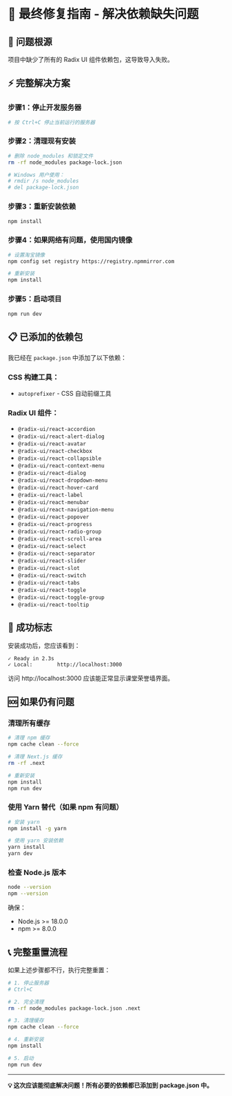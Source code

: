 # 🔧 最终修复指南 - 解决依赖缺失问题

## 🚨 问题根源
项目中缺少了所有的 Radix UI 组件依赖包，这导致导入失败。

## ⚡ 完整解决方案

### 步骤1：停止开发服务器
```bash
# 按 Ctrl+C 停止当前运行的服务器
```

### 步骤2：清理现有安装
```bash
# 删除 node_modules 和锁定文件
rm -rf node_modules package-lock.json

# Windows 用户使用：
# rmdir /s node_modules
# del package-lock.json
```

### 步骤3：重新安装依赖
```bash
npm install
```

### 步骤4：如果网络有问题，使用国内镜像
```bash
# 设置淘宝镜像
npm config set registry https://registry.npmmirror.com

# 重新安装
npm install
```

### 步骤5：启动项目
```bash
npm run dev
```

## 📋 已添加的依赖包

我已经在 `package.json` 中添加了以下依赖：

### CSS 构建工具：
- `autoprefixer` - CSS 自动前缀工具

### Radix UI 组件：

- `@radix-ui/react-accordion`
- `@radix-ui/react-alert-dialog`
- `@radix-ui/react-avatar`
- `@radix-ui/react-checkbox`
- `@radix-ui/react-collapsible`
- `@radix-ui/react-context-menu`
- `@radix-ui/react-dialog`
- `@radix-ui/react-dropdown-menu`
- `@radix-ui/react-hover-card`
- `@radix-ui/react-label`
- `@radix-ui/react-menubar`
- `@radix-ui/react-navigation-menu`
- `@radix-ui/react-popover`
- `@radix-ui/react-progress`
- `@radix-ui/react-radio-group`
- `@radix-ui/react-scroll-area`
- `@radix-ui/react-select`
- `@radix-ui/react-separator`
- `@radix-ui/react-slider`
- `@radix-ui/react-slot`
- `@radix-ui/react-switch`
- `@radix-ui/react-tabs`
- `@radix-ui/react-toggle`
- `@radix-ui/react-toggle-group`
- `@radix-ui/react-tooltip`

## 🎯 成功标志

安装成功后，您应该看到：

```
✓ Ready in 2.3s
✓ Local:        http://localhost:3000
```

访问 http://localhost:3000 应该能正常显示课堂荣誉墙界面。

## 🆘 如果仍有问题

### 清理所有缓存
```bash
# 清理 npm 缓存
npm cache clean --force

# 清理 Next.js 缓存
rm -rf .next

# 重新安装
npm install
npm run dev
```

### 使用 Yarn 替代（如果 npm 有问题）
```bash
# 安装 yarn
npm install -g yarn

# 使用 yarn 安装依赖
yarn install
yarn dev
```

### 检查 Node.js 版本
```bash
node --version
npm --version
```

确保：
- Node.js >= 18.0.0
- npm >= 8.0.0

## 📞 完整重置流程

如果上述步骤都不行，执行完整重置：

```bash
# 1. 停止服务器
# Ctrl+C

# 2. 完全清理
rm -rf node_modules package-lock.json .next

# 3. 清理缓存
npm cache clean --force

# 4. 重新安装
npm install

# 5. 启动
npm run dev
```

---

**💡 这次应该能彻底解决问题！所有必要的依赖都已添加到 package.json 中。**
